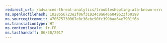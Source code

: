 ```yaml
---
redirect_url: /advanced-threat-analytics/troubleshooting-ata-known-errors
ms.openlocfilehash: 1028556723e2f06f31924c9a6466049623f60198
ms.sourcegitcommit: 470675730967e0c36ebc90fc399baa64e7901f6b
ms.translationtype: HT
ms.contentlocale: fr-FR
ms.lasthandoff: 06/30/2017
---
```

